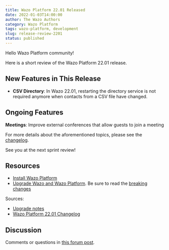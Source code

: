 ```yaml
---
title: Wazo Platform 22.01 Released
date: 2022-01-03T14:00:00
author: The Wazo Authors
category: Wazo Platform
tags: wazo-platform, development
slug: release-review-2201
status: published
---
```


Hello Wazo Platform community!

Here is a short review of the Wazo Platform 22.01 release.

## New Features in This Release

- **CSV Directory**: In Wazo 22.01, restarting the directory service is not required anymore when contacts from a CSV file have changed.

## Ongoing Features

**Meetings**: Improve external conferences that allow guests to join a meeting

For more details about the aforementioned topics, please see the [changelog](https://wazo-dev.atlassian.net/issues/?jql=project%3DWAZO%20AND%20fixVersion%3D22.01).

See you at the next sprint review!

## Resources

- [Install Wazo Platform](/use-cases)
- [Upgrade Wazo and Wazo Platform](/uc-doc/upgrade/). Be sure to read the
  [breaking changes](/uc-doc/upgrade/upgrade_notes#22-01)

Sources:

- [Upgrade notes](/uc-doc/upgrade/upgrade_notes#22-01)
- [Wazo Platform 22.01 Changelog](https://wazo-dev.atlassian.net/issues/?jql=project%3DWAZO%20AND%20fixVersion%3D22.01)

## Discussion

Comments or questions in
[this forum post](https://wazo-platform.discourse.group/t/blog-wazo-platform-22-01-released).
